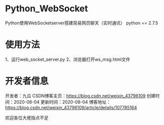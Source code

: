 # Python_WebSocket
Python使用WebSocketserver搭建简易网页聊天（实时通讯）
python == 2.7.5


# 使用方法
1、运行web_socket_server.py
2、浏览器打开ws_msg.html文件


# 开发者信息
开发者：九瓜
CSDN博客主页：https://blog.csdn.net/weixin_43796109
创建时间：2020-08-04
更新时间：2020-08-04
博客地址：https://blog.csdn.net/weixin_43796109/article/details/107785164

欢迎各位大佬指点不足

